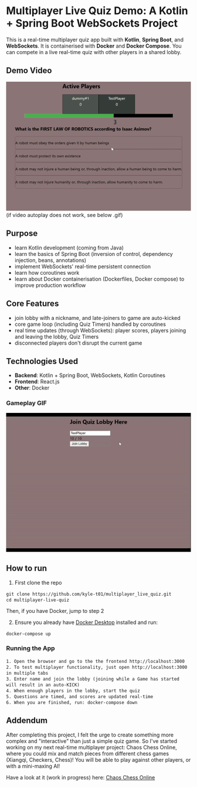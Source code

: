 # Multiplayer Live Quiz Demo: A Kotlin + Spring Boot WebSockets Project

This is a real-time multiplayer quiz app built with **Kotlin**, **Spring Boot**, and **WebSockets**.
It is containerised with **Docker** and **Docker Compose**.
You can compete in a live real-time quiz with other players in a shared lobby.

## Demo Video
[![Demo Video](assets/gameplay.png)](assets/gameplay.mp4)
(if video autoplay does not work, see below .gif)


## Purpose
- learn Kotlin development (coming from Java)
- learn the basics of Spring Boot (inversion of control, dependency injection, beans, annotations)
- implement WebSockets' real-time persistent connection
- learn how coroutines work
- learn about Docker containerisation (Dockerfiles, Docker compose) to improve production workflow

## Core Features
- join lobby with a nickname, and late-joiners to game are auto-kicked
- core game loop (including Quiz Timers) handled by coroutines
- real time updates (through WebSockets): player scores, players joining and leaving the lobby, Quiz Timers
- disconnected players don't disrupt the current game

## Technologies Used
- **Backend**: Kotlin + Spring Boot, WebSockets, Kotlin Coroutines
- **Frontend**: React.js
- **Other**: Docker

### Gameplay GIF

![Multiplayer Quiz Demo GIF](assets/gameplay.gif)


## How to run
1. First clone the repo

```
git clone https://github.com/kyle-t01/multiplayer_live_quiz.git
cd multiplayer-live-quiz
```
Then, if you have Docker, jump to step 2

2. Ensure you already have [Docker Desktop](https://www.docker.com/products/docker-desktop/) installed and run:

```
docker-compose up
```

### Running the App

```
1. Open the browser and go to the the frontend http://localhost:3000 
2. To test multiplayer functionality, just open http://localhost:3000 in multiple tabs
3. Enter name and join the lobby (joining while a Game has started will result in an auto-KICK)
4. When enough players in the lobby, start the quiz
5. Questions are timed, and scores are updated real-time
6. When you are finished, run: docker-compose down
```


## Addendum
After completing this project, I felt the urge to create something more complex and "interactive" than just a simple quiz game.
So I've started working on my next real-time multiplayer project: Chaos Chess Online, where you could mix and match pieces from different chess games (Xiangqi, Checkers, Chess)!
You will be able to play against other players, or with a mini-maxing AI!

Have a look at it (work in progress) here:
[Chaos Chess Online](https://github.com/kyle-t01/chaos_chess_online)


